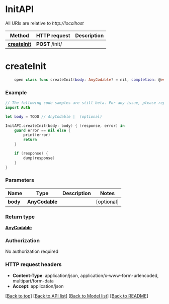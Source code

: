 # InitAPI

All URIs are relative to *http://localhost*

Method | HTTP request | Description
------------- | ------------- | -------------
[**createInit**](InitAPI.md#createinit) | **POST** /init/ | 


# **createInit**
```swift
    open class func createInit(body: AnyCodable? = nil, completion: @escaping (_ data: AnyCodable?, _ error: Error?) -> Void)
```





### Example
```swift
// The following code samples are still beta. For any issue, please report via http://github.com/OpenAPITools/openapi-generator/issues/new
import Auth

let body = TODO // AnyCodable |  (optional)

InitAPI.createInit(body: body) { (response, error) in
    guard error == nil else {
        print(error)
        return
    }

    if (response) {
        dump(response)
    }
}
```

### Parameters

Name | Type | Description  | Notes
------------- | ------------- | ------------- | -------------
 **body** | **AnyCodable** |  | [optional] 

### Return type

[**AnyCodable**](AnyCodable.md)

### Authorization

No authorization required

### HTTP request headers

 - **Content-Type**: application/json, application/x-www-form-urlencoded, multipart/form-data
 - **Accept**: application/json

[[Back to top]](#) [[Back to API list]](../README.md#documentation-for-api-endpoints) [[Back to Model list]](../README.md#documentation-for-models) [[Back to README]](../README.md)


